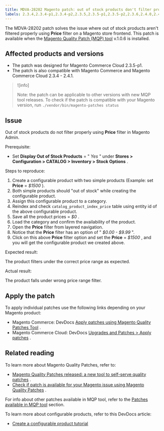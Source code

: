 ```yaml
---
title: MDVA-28202 Magento patch: out of stock products don't filter properly
labels: 2.3.4,2.3.4-p1,2.3.4-p2,2.3.5,2.3.5-p1,2.3.5-p2,2.3.6,2.4.0,2.4.0-p1,2.4.1,MQP 1.0.6,MQP patches,Magento Commerce,Magento Commerce Cloud,configurable product,display price,support tools
---
```


The MDVA-28202 patch solves the issue where out of stock products aren't filtered properly using **Price** filter on a Magento store frontend. This patch is available when the [Magento Quality Patch (MQP) tool](https://devdocs.magento.com/guides/v2.4/comp-mgr/patching.html#mqp) v.1.0.6 is installed.

## Affected products and versions

* The patch was designed for Magento Commerce Cloud 2.3.5-p1.
* The patch is also compatible with Magento Commerce and Magento Commerce Cloud 2.3.4 - 2.4.1.

>![info]
>
>Note: the patch can be applicable to other versions with new MQP tool releases. To check if the patch is compatible with your Magento version, run `./vendor/bin/magento-patches
    status` 

## Issue

Out of stock products do not filter properly using **Price** filter in Magento Admin.

 <span class="wysiwyg-underline">Prerequisite:</span> 

* Set **Display Out of Stock Products** = " *Yes* " under **Stores > Configuration > CATALOG > Inventory > Stock Options** .

 <span class="wysiwyg-underline">Steps to reproduce:</span> 

1. Create a configurable product with two simple products (Example: set **Price** = *$1500* ).
1. Both simple products should "out of stock" while creating the configurable product.
1. Assign this configurable product to a category.
1. Reindex and check `catalog_product_index_price` table using entity id of the above configurable product.
1. Save all the product prices = *$0* .
1. Load the category and confirm the availability of the product.
1. Open the **Price** filter from layered navigation.
1. Notice that the **Price** filter has an option of " *$0.00 - $9.99* ".
1. Click on this above **Price** filter option and set the **Price** = *$1500* , and you will get the configurable product we created above.

 <span class="wysiwyg-underline">Expected result:</span> 

The product filters under the correct price range as expected.

 <span class="wysiwyg-underline">Actual result:</span> 

The product falls under wrong price range filter.

## Apply the patch

To apply individual patches use the following links depending on your Magento product:

* Magento Commerce: DevDocs [Apply patches using Magento Quality Patches Tool](https://devdocs.magento.com/guides/v2.4/comp-mgr/patching/mqp.html) .
* Magento Commerce Cloud: DevDocs [Upgrades and Patches > Apply patches](https://devdocs.magento.com/cloud/project/project-patch.html) .

## Related reading

To learn more about Magento Quality Patches, refer to:

* [Magento Quality Patches released: a new tool to self-serve quality patches](https://support.magento.com/hc/en-us/articles/360047139492) .
* [Check if patch is available for your Magento issue using Magento Quality Patches](https://support.magento.com/hc/en-us/articles/360047125252) .

For info about other patches available in MQP tool, refer to the [Patches available in MQP tool](https://support.magento.com/hc/en-us/sections/360010506631-Patches-available-in-MQP-tool-) section.

To learn more about configurable products, refer to this DevDocs article:

* [Create a configurable product tutorial](https://devdocs.magento.com/guides/v2.4/rest/tutorials/configurable-product/config-product-intro.html)

